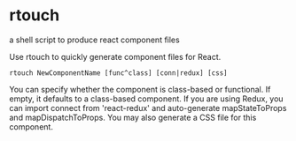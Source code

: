 # rtouch
a shell script to produce react component files

Use rtouch to quickly generate component files for React.
    
    rtouch NewComponentName [func^class] [conn|redux] [css]

You can specify whether the component is class-based or functional. If empty, it defaults to a class-based component.
If you are using Redux, you can import connect from 'react-redux' and auto-generate mapStateToProps and mapDispatchToProps.
You may also generate a CSS file for this component.
